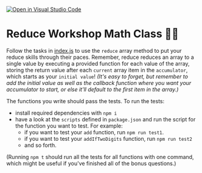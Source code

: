 [![Open in Visual Studio Code](https://classroom.github.com/assets/open-in-vscode-f059dc9a6f8d3a56e377f745f24479a46679e63a5d9fe6f495e02850cd0d8118.svg)](https://classroom.github.com/online_ide?assignment_repo_id=6686251&assignment_repo_type=AssignmentRepo)
# Reduce Workshop Math Class 🔢🏫

Follow the tasks in [index.js](index.js) to use the `reduce` array method to put your reduce skills through their paces. Remember, reduce reduces an array to a single value by executing a provided function for each value of the array, storing the return value after each `current` array item in the `accumulator`, which starts as your `initial value`! _(It's easy to forget, but remember to add the initial value as well as the callback function where you want your accumulator to start, or else it'll default to the first item in the array.)_

The functions you write should pass the tests. To run the tests:

- install required dependencies with `npm i`
- have a look at the `scripts` defined in `package.json` and run the script for the function you want to test. For example:
  - if you want to test your `add` function, run `npm run test1`.
  - if you want to test your `addIfTwoDigits` function, run `npm run test2`
  - and so forth.

(Running `npm t` should run all the tests for all functions with one command, which might be useful if you've finished all of the bonus questions.)
